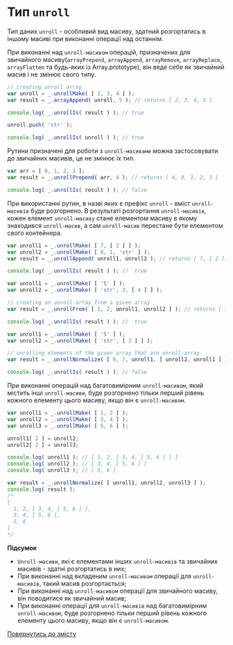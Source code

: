 # Тип `unroll`

Тип даних `unroll` - особливий вид масиву, здатний розгортатись в іншому масиві при виконанні операції над останнім.

При виконанні над `unroll-масивом` операцій, призначених для звичайного масиву(`arrayPrepend`, `arrayAppend`, `arrayRemove`,
`arrayReplace`, `arrayFlatten` та будь-яких із Array.prototype), він веде себе як звичайний масив і не змінює свого типу.
```js
// creating unroll array
var unroll = _.unrollMake( [ 2, 3, 4 ] );
var result = _.arrayAppend( unroll, 5 ); // returns [ 2, 3, 4, 5 ]

console.log( _.unrollIs( result ) ); // true

unroll.push( 'str' );

console.log( _.unrollIs( unroll ) ); // true
```

Рутини призначені для роботи з `unroll-масивами` можна застосовувати до звичайних масивів, це не змінює їх тип.
```js
var arr = [ 0, 1, 2, 3 ];
var result = _.unrollPrepend( arr, 4 ); // returns [ 4, 0, 1, 2, 3 ]

console.log( _.unrollIs( result ) ); // false
```

При використанні рутин, в назві яких є префікс `unroll` - вміст `unroll-масивів` буде розгорнено.
В результаті розгортання `unroll-масивів`, кожен елемент `unroll-масиву` стане елементом масиву в якому знаходився
`unroll-масив`, а сам `unroll-масив` перестане бути елементом свого контейнера.
```js
var unroll1 = _.unrollMake( [ 7, [ 2 ] ] );
var unroll2 = _.unrollMake( [ 0, 1, 'str' ] );
var result = _.unrollAppend( unroll1, unroll2 ); // returns [ 7, [ 2 ], 0, 1, 'str' ]

console.log( _.unrollIs( result ) ); //  true
```
```js
var unroll1 = _.unrollMake( [ '5' ] );
var unroll2 = _.unrollMake( [ 'str', 3, [ 4 ] ] );

// creating an unroll-array from a given array
var result = _.unrollFrom( [ 1, 2, unroll1, unroll2 ] ); // returns [ 1, 2, '5', 'str', 3, [ 4 ] ]

console.log( _.unrollIs( result ) ); //  true
```
```js
var unroll1 = _.unrollMake( [ '5' ] );
var unroll2 = _.unrollMake( [ 'str', [ 3 ] ] );

// unrolling elements of the given array that are unroll-array
var result = _.unrollNormalize( [ 0, 7, unroll1, [ unroll2, unroll1 ] ] ); // returns [ 0, 7, '5', [ 'str', [ 3 ],  '5' ] ]

console.log( _.unrollIs( result ) ); // false
```

При виконанні операцій над багатовимірним `unroll-масивом`, який містить інші `unroll-масиви`, буде розгорнено тільки
перший рівень кожного елементу цього масиву, якщо він є `unroll-масивом`.
```js
var unroll1 = _.unrollMake( [ 1, 2 ] );
var unroll2 = _.unrollMake( [ 3, 4 ] );
var unroll3 = _.unrollMake( [ 5, 6 ] );

unroll1[ 2 ] = unroll2;
unroll2[ 2 ] = unroll3;

console.log( unroll1 ); // [ 1, 2, [ 3, 4, [ 5, 6 ] ] ]
console.log( unroll2 ); // [ 3, 4, [ 5, 6 ] ]
console.log( unroll3 ); // [ 5, 6 ]

var result = _.unrollNormalize( [ unroll1, unroll2, unroll3 ] );
console.log( result );
/*
[
  1, 2, [ 3, 4, [ 5, 6 ] ],
  3, 4, [ 5, 6 ],
  5, 6
]
*/
```

**Підсумок**

- `Unroll-масиви`, які є елементами інших `unroll-масивів` та звичайних масивів - здатні розгортатись в них;
- При виконанні над вкладеним `unroll-масивом` операції для `unroll-масивів`, такий масив розгортається;
- При виконанні над `unroll-масивом` операції для звичайного масиву, він поводитися як звичайний масив;
- При виконанні операції для `unroll-масивів` над багатовимірним `unroll-масивом`, буде розгорнено тільки
  перший рівень кожного елементу цього масиву, якщо він є `unroll-масивом`.

[Повернутись до змісту](../README.md#концепції)
